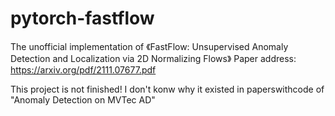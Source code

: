 # pytorch-fastflow
The unofficial implementation of 《FastFlow: Unsupervised Anomaly Detection and Localization via 2D Normalizing Flows》
Paper address: https://arxiv.org/pdf/2111.07677.pdf

This project is not finished! I don't konw why it existed in paperswithcode of "Anomaly Detection on MVTec AD"
